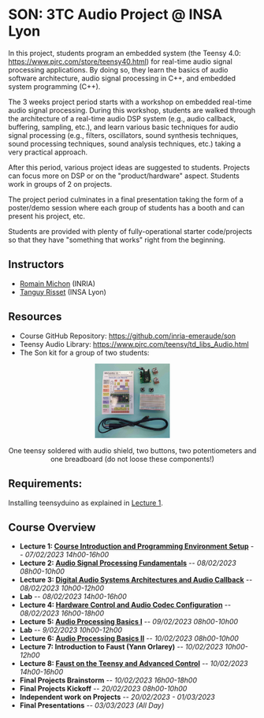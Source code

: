 # SON: 3TC Audio Project @ INSA Lyon

In this project, students program an embedded system (the Teensy 4.0: <https://www.pjrc.com/store/teensy40.html>) for real-time audio signal processing applications. By doing so, they learn the basics of audio software architecture, audio signal processing in C++, and embedded system programming (C++).

The 3 weeks project period starts with a workshop on embedded real-time audio signal processing. During this workshop, students are walked through the architecture of a real-time audio DSP system (e.g., audio callback, buffering, sampling, etc.), and learn various basic techniques for audio signal processing (e.g., filters, oscillators, sound synthesis techniques, sound processing techniques, sound analysis techniques, etc.) taking a very practical approach.

After this period, various project ideas are suggested to students. Projects can focus more on DSP or on the "product/hardware" aspect. Students work in groups of 2 on projects.

The project period culminates in a final presentation taking the form of a poster/demo session where each group of students has a booth and can present his project, etc.

Students are provided with plenty of fully-operational starter code/projects so that they have "something that works" right from the beginning.

## Instructors

* [Romain Michon](https://ccrma.stanford.edu/~rmichon) (INRIA)
* [Tanguy Risset](http://perso.citi.insa-lyon.fr/trisset/) (INSA Lyon)

## Resources

* Course GitHub Repository: <https://github.com/inria-emeraude/son>
* Teensy Audio Library: <https://www.pjrc.com/teensy/td_libs_Audio.html>
* The Son kit for a group of two students:
<center>
<img src="img/son-kit.jpg"  width="30%"> 
</p><figcaption>One  teensy soldered with audio shield, two buttons, two potentiometers and one breadboard (do not loose these components!)
</figcaption>
</center>

## Requirements:
Installing teensyduino as explained in [Lecture 1](lectures/lecture1).

## Course Overview

* **Lecture 1: [Course Introduction and Programming Environment Setup](lectures/lecture1.md)** -- *07/02/2023 14h00-16h00*
* **Lecture 2: [Audio Signal Processing Fundamentals](lectures/lecture2.md)** -- *08/02/2023 08h00-10h00*
* **Lecture 3: [Digital Audio Systems Architectures and Audio Callback](lectures/lecture3.md)** -- *08/02/2023 10h00-12h00*
* **Lab** -- *08/02/2023 14h00-16h00*
* **Lecture 4: [Hardware Control and Audio Codec Configuration](lectures/lecture4.md)** -- *08/02/2023 16h00-18h00*
* **Lecture 5: [Audio Processing Basics I](lectures/lecture5.md)** -- *09/02/2023 08h00-10h00*
* **Lab** -- *9/02/2023 10h00-12h00*
* **Lecture 6: [Audio Processing Basics II](lectures/lecture6.md)** -- *10/02/2023 08h00-10h00*
* **Lecture 7: Introduction to Faust (Yann Orlarey)** -- *10/02/2023 10h00-12h00*
* **Lecture 8: [Faust on the Teensy and Advanced Control](lectures/lecture8.md)** -- *10/02/2023 14h00-16h00*
* **Final Projects Brainstorm** -- *10/02/2023 16h00-18h00*
* **Final Projects Kickoff** -- *20/02/2023 08h00-10h00*
* **Independent work on Projects** -- *20/02/2023 - 01/03/2023*
* **Final Presentations** -- *03/03/2023 (All Day)*


